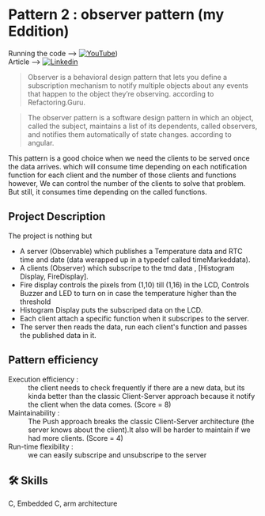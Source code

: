 
# Pattern 2 : observer pattern (my Eddition)

Running the code -->  [![YouTube](https://img.shields.io/badge/-YouTube-red?style=flat&logo=YouTube&logoColor=white&link=https://www.youtube.com/@ElectroEngage)]([https://youtu.be/jEViYmZrtyM))<br>
Article --> [![Linkedin](https://img.shields.io/badge/LinkedIn-%20-blue?logo=Linkedin&logoColor=blue&labelColor=black)](https://www.linkedin.com/pulse/observer-pattern-embedded-systems-abdulrahman-yasser-uerkf%3FtrackingId=88TioHn5TVqwjmQ%252FpXZN5g%253D%253D/?trackingId=88TioHn5TVqwjmQ%2FpXZN5g%3D%3D)
> Observer is a behavioral design pattern that lets you define a subscription mechanism to notify multiple objects about any events that happen to the object they’re observing. according to Refactoring.Guru.

> The observer pattern is a software design pattern in which an object, called the subject, maintains a list of its dependents, called observers, and notifies them automatically of state changes. according to angular.

This pattern is a good choice when we need the clients to be served once the data arrives. which will consume time depending on each notification function for each client and the number of those clients and functions however, We can control the number of the clients to solve that problem. But still, it consumes time depending on the called functions.



## Project Description
The project is nothing but 
- A server (Observable) which publishes a Temperature data and RTC time and date (data werapped up in a typedef called timeMarkeddata).
- A clients (Observer) which subscripe to the tmd data , [Histogram Display, FireDisplay].
- Fire display controls the pixels from (1,10) till (1,16) in the LCD, Controls Buzzer and LED to turn on in case the temperature higher than the threshold
- Histogram Display puts the subscriped data on the LCD.
- Each client attach a specific function when it subscripes to the server.
- The server then reads the data, run each client's function and passes the published data in it.



## Pattern efficiency

<dl>
<dt> Execution efficiency :</dt>
<dd> the client needs to check frequently if there are a new data, but its kinda better than the classic Client-Server approach because it notify the client when the data comes. (Score = 8) </dd>
<dt> Maintainability :</dt>
<dd> The Push approach breaks the classic Client-Server architecture (the server knows about the client).It also will be harder to maintain if we had more clients. (Score = 4) </dd>
<dt> Run-time flexibility :</dt>
<dd> we can easily subscripe and unsubscripe to the server </dd> </dl>

## 🛠 Skills
C, Embedded C, arm architecture
